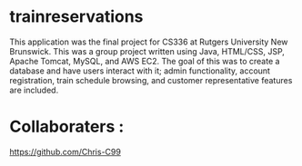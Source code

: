 # trainreservations
This application was the final project for CS336 at Rutgers University New Brunswick. This was a group project written using Java, HTML/CSS, JSP, Apache Tomcat, MySQL, and AWS EC2. The goal of this was to create a database and have users interact with it; admin functionality, account registration, train schedule browsing, and customer representative features are included.

# Collaboraters : 
  https://github.com/Chris-C99
  
